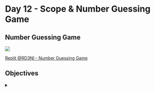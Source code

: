 # Day 12 - Scope & Number Guessing Game
## Number Guessing Game

![](number_guessing_game.gif)

[Replit @RD3NI - Number Guessing Game](https://replit.com/@RD3NI/number-guessing-game)


## Objectives
 
<details><summary></summary>
<p>

1. Import modules

2. Create constants for the number of lives left based on the difficulty selected

8. Define a function that will take user's input 'easy' or 'hard'
 to return the appropriate constant as output which can be stored in a variable within another function
 This function's output will either be a 10 or a 5
 Based on the difficulty function will set the number of lives
   

13. Define a function to check the user's guess with the generated number and subtract a life if 
 the guess is not equal to the generated number to set it as the return value to keep track in the
 game's while loop
   

3. Define game function
4. Print the game's logo, welcome, and number guessing range

5. Create a variable to store a randomly generated number

6. Print generated number for testing purposes

7. Ask the player for the desired difficulty to store the number of lives
 in a variable that can be modified depending on number of tries left
   Because this function will output a 10 or a 5 (number of lives based on difficulty)
   the output needs to be stored in a variable in order for it to be used or modified later on

9. The game will continue until the number is guessed correctly unless the lives run out first.
   There is no guess yet so there is an empty 'guess' variable to start.
  
10. Start by keeping track of the remaining attempts in the game.

11. Ask user for an integer input
 
    
12. Keep track of the number of lives by checking the result of the guess 

14. Player will be notified if the lives have run out and game will end via return statement.
     Otherwise it will prompt the player to guess again and while loop will restart as long as 
     guess number is not equal to the generated number
   
15. Call the game function to run the program

#

